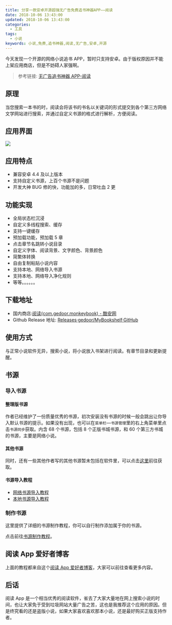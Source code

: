 ```yaml
---
title: 分享一款安卓开源超强无广告免费追书神器APP——阅读
date: 2018-10-06 13:43:00
updated: 2018-10-06 13:43:00
categories:
  - 工具
tags:
  - 小说
keywords: 小说,免费,追书神器,阅读,无广告,安卓,开源
---
```


今天发现一个开源的网络小说追书 APP，暂时只支持安卓。由于版权原因并不能上架应用商店，但是不妨碍人家强啊。

<!--more-->

> 参考链接: [无广告追书神器 APP-阅读](https://www.hostfans.cn/2162.html)

## 原理

当您搜索一本书的时，阅读会将该书的书名以关键词的形式提交到各个第三方网络文学网站进行搜索，并通过自定义书源的格式进行解析，方便阅读。

## 应用界面

![](https://img.iszy.xyz/20190318220006.png?x-oss-process=style/big)

## 应用特点

- 兼容安卓 4.4 及以上版本
- 支持自定义书源，上百个书源不是问题
- 开发大神 BUG 修的快，功能加的多，日常吐血 2 更

## 功能实现

- 全局状态栏沉浸
- 自定义多线程搜索、缓存
- 支持一键缓存
- 预加载功能，预加载 5 章
- 点击章节名跳转小说目录
- 自定义字体、阅读背景、文字颜色、背景颜色
- 简繁体转换
- 自由复制粘贴小说内容
- 支持本地、网络导入书源
- 支持本地、网络导入净化规则
- 等等。。。。。。

## 下载地址

- 国内商店:[阅读(com.gedoor.monkeybook) - 酷安网](https://www.coolapk.com/apk/com.gedoor.monkeybook)
- Github Release 地址: [Releases·gedoor/MyBookshelf·GitHub](https://github.com/gedoor/MyBookshelf/releases)

## 使用方式

与正常小说软件无异，搜索小说，将小说放入书架进行阅读。有章节目录和更新提醒。

## 书源

### 导入书源

#### 整理版书源

作者已经维护了一份质量优秀的书源，初次安装没有书源的时候一般会跳出让你导入默认书源的提示。如果没有出现，也可以在`菜单栏`—`书源管理`里的右上角菜单里点击`书源同步`获取。内含 68 个书源，包括 8 个正版书城书源，和 60 个第三方书城的书源，主要是网络小说。

#### 其他书源

同时，还有一些其他作者写的其他书源暂未包括在软件里，可以点击[这里](https://www.hostfans.cn/booksource)前往获取。

#### 书源导入教程

- [网络书源导入教程](https://www.hostfans.cn/2201.html)
- [本地书源导入教程](https://www.hostfans.cn/2171.html)

### 制作书源

这里提供了详细的书源制作教程，你可以自行制作添加属于你的书源。

点击前往[书源制作教程](https://www.hostfans.cn/make-course)。

## 阅读 App 爱好者博客

上面的教程都来自这个[阅读 App 爱好者博客](https://www.hostfans.cn/)，大家可以前往查看更多内容。

## 后话

阅读 App 是一个相当优秀的阅读软件，省去了大家大量地在网上搜索小说的时间，也让大家免于受到垃圾网站大量广告之苦，这也是我推荐这个应用的原因。但是终究看的还是盗版小说，如果大家喜欢喜欢那本小说，还是最好购买正版支持作者。
